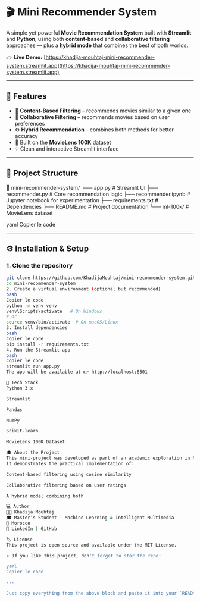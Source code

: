 # 🎬 Mini Recommender System

A simple yet powerful **Movie Recommendation System** built with **Streamlit** and **Python**, using both **content-based** and **collaborative filtering** approaches — plus a **hybrid mode** that combines the best of both worlds.

👉 **Live Demo:** [https://khadija-mouhtaj-mini-recommender-system.streamlit.app](https://khadija-mouhtaj-mini-recommender-system.streamlit.app)

---

## 🚀 Features

- 🎥 **Content-Based Filtering** – recommends movies similar to a given one  
- 👤 **Collaborative Filtering** – recommends movies based on user preferences  
- ⚙️ **Hybrid Recommendation** – combines both methods for better accuracy  
- 🧠 Built on the **MovieLens 100K** dataset  
- 💡 Clean and interactive Streamlit interface

---

## 🧩 Project Structure

📂 mini-recommender-system/
├── app.py # Streamlit UI
├── recommender.py # Core recommendation logic
├── recommender.ipynb # Jupyter notebook for experimentation
├── requirements.txt # Dependencies
├── README.md # Project documentation
└── ml-100k/ # MovieLens dataset

yaml
Copier le code

---

## ⚙️ Installation & Setup

### 1. Clone the repository
```bash
git clone https://github.com/KhadijaMouhtaj/mini-recommender-system.git
cd mini-recommender-system
2. Create a virtual environment (optional but recommended)
bash
Copier le code
python -m venv venv
venv\Scripts\activate   # On Windows
# or
source venv/bin/activate  # On macOS/Linux
3. Install dependencies
bash
Copier le code
pip install -r requirements.txt
4. Run the Streamlit app
bash
Copier le code
streamlit run app.py
The app will be available at 👉 http://localhost:8501

🧠 Tech Stack
Python 3.x

Streamlit

Pandas

NumPy

Scikit-learn

MovieLens 100K Dataset

🎓 About the Project
This mini-project was developed as part of an academic exploration in Recommender Systems and Machine Learning.
It demonstrates the practical implementation of:

Content-based filtering using cosine similarity

Collaborative filtering based on user ratings

A hybrid model combining both

💻 Author
👩‍💻 Khadija Mouhtaj
🎓 Master’s Student – Machine Learning & Intelligent Multimedia
📍 Morocco
🔗 LinkedIn | GitHub

🏷️ License
This project is open source and available under the MIT License.

⭐ If you like this project, don't forget to star the repo!

yaml
Copier le code

---

Just copy everything from the above block and paste it into your `README.md` file. Let me know if you 
